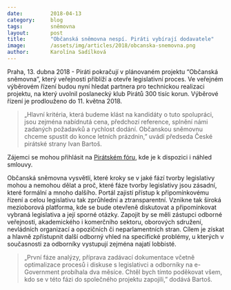 ```yaml
---
date:         2018-04-13
category:     blog
tags:         sněmovna
layout:       post
title:        "Občanská sněmovna nespí. Piráti vybírají dodavatele"
image:        /assets/img/articles/2018/obcanska-snemovna.png
author:       Karolína Sadílková
---
```


Praha, 13. dubna 2018 - Piráti pokračují v plánovaném projektu “Občanská sněmovna”, který veřejnosti přiblíží a otevře legislativní proces. Ve veřejném výběrovém řízení budou nyní hledat partnera pro technickou realizaci projektu, na který uvolnil poslanecký klub Pirátů 300 tisíc korun. Výběrové řízení je prodlouženo do 11. května 2018.

> „Hlavní kritéria, která budeme klást na kandidáty o tuto spolupráci, jsou zejména nabídnutá cena, předchozí reference, splnění námi zadaných požadavků a rychlost dodání. Občanskou sněmovnu chceme spustit do konce letních prázdnin,” uvádí předseda České pirátské strany Ivan Bartoš.

Zájemci se mohou přihlásit na [Pirátském fóru](https://forum.pirati.cz/viewtopic.php?f=572&t=40866), kde je k dispozici i náhled smlouvy. 

Občanská sněmovna vysvětlí, které kroky se v jaké fází tvorby legislativy mohou a nemohou dělat a proč, které fáze tvorby legislativy jsou zásadní, které formální a mnoho dalšího. Portál zajistí přístup k připomínkovému řízení a celou legislativu tak zprůhlední a ztransparentní. Vznikne tak široká mezioborová platforma, kde se bude otevřeně diskutovat a připomínkovat vybraná legislativa a její sporné otázky. Zapojit by se měli zástupci odborné veřejnosti, akademického i komerčního sektoru, oborových sdružení, nevládních organizací a opozičních či neparlamentních stran. Cílem je získat a hlavně zpřístupnit další odborný vhled na specifické problémy, u kterých v současnosti za odborníky vystupují zejména najatí lobbisté.

> „První fáze analýzy, příprava zadávací dokumentace včetně optimalizace procesů i diskuse s legislativci a odborníky na e-Government probíhala dva měsíce. Chtěl bych tímto poděkovat všem, kdo se v této fázi do společného projektu zapojili,” dodává Bartoš.

